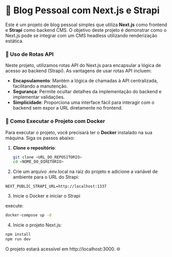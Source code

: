 # 📝 Blog Pessoal com Next.js e Strapi

Este é um projeto de blog pessoal simples que utiliza **Next.js** como frontend e **Strapi** como backend CMS. O
objetivo deste projeto é demonstrar como o Next.js pode se integrar com um CMS headless utilizando renderização
estática.

### 🔗 Uso de Rotas API

Neste projeto, utilizamos rotas API do Next.js para encapsular a lógica de acesso ao backend (Strapi). As vantagens de
usar rotas API incluem:

- **Encapsulamento**: Mantém a lógica de chamadas à API centralizada, facilitando a manutenção.
- **Segurança**: Permite ocultar detalhes da implementação do backend e implementar validações.
- **Simplicidade**: Proporciona uma interface fácil para interagir com o backend sem expor a URL diretamente no
  frontend.

### 🚀 Como Executar o Projeto com Docker

Para executar o projeto, você precisará ter o **Docker** instalado na sua máquina. Siga os passos abaixo:

1. **Clone o repositório**:

   ```bash
   git clone <URL_DO_REPOSITORIO>
   cd <NOME_DO_DIRETORIO>
   ```

2. Crie um arquivo .env.local na raiz do projeto e adicione a variável de ambiente para o URL do Strapi:

``
NEXT_PUBLIC_STRAPI_URL=http://localhost:1337
``

3. Inicie o Docker e iniciar o Strapi

execute:

```bash
docker-compose up -d
```

4. Inicie o projeto Next.js:

```bash
npm install
npm run dev

```
O projeto estará acessível em http://localhost:3000. 🌐
